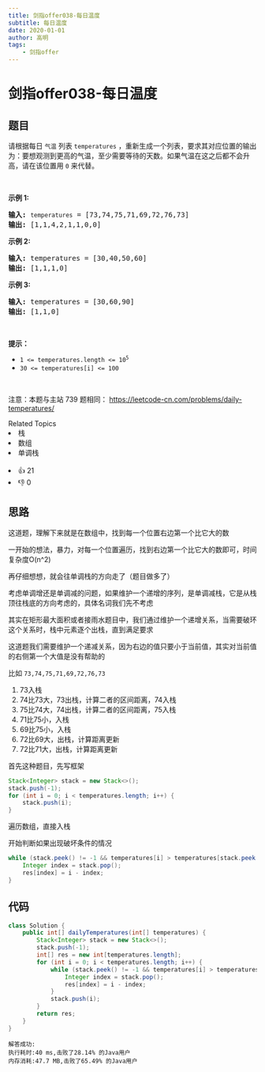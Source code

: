 ```yaml
---
title: 剑指offer038-每日温度
subtitle: 每日温度
date: 2020-01-01
author: 高明
tags:
	- 剑指offer
---
```




# 剑指offer038-每日温度

## 题目

<p>请根据每日 <code>气温</code> 列表 <code>temperatures</code>&nbsp;，重新生成一个列表，要求其对应位置的输出为：要想观测到更高的气温，至少需要等待的天数。如果气温在这之后都不会升高，请在该位置用&nbsp;<code>0</code> 来代替。</p>

<p>&nbsp;</p>

<p><strong>示例 1:</strong></p>

<pre>
<strong>输入:</strong> <code>temperatures</code> = [73,74,75,71,69,72,76,73]
<strong>输出:</strong>&nbsp;[1,1,4,2,1,1,0,0]
</pre>

<p><strong>示例 2:</strong></p>

<pre>
<strong>输入:</strong> temperatures = [30,40,50,60]
<strong>输出:</strong>&nbsp;[1,1,1,0]
</pre>

<p><strong>示例 3:</strong></p>

<pre>
<strong>输入:</strong> temperatures = [30,60,90]
<strong>输出: </strong>[1,1,0]</pre>

<p>&nbsp;</p>

<p><strong>提示：</strong></p>

<ul>
	<li><code>1 &lt;=&nbsp;temperatures.length &lt;= 10<sup>5</sup></code></li>
	<li><code>30 &lt;=&nbsp;temperatures[i]&nbsp;&lt;= 100</code></li>
</ul>

<p>&nbsp;</p>

<p><meta charset="UTF-8" />注意：本题与主站 739&nbsp;题相同：&nbsp;<a href="https://leetcode-cn.com/problems/daily-temperatures/">https://leetcode-cn.com/problems/daily-temperatures/</a></p>
<div><div>Related Topics</div><div><li>栈</li><li>数组</li><li>单调栈</li></div></div><br><div><li>👍 21</li><li>👎 0</li></div>

## 思路

这道题，理解下来就是在数组中，找到每一个位置右边第一个比它大的数

一开始的想法，暴力，对每一个位置遍历，找到右边第一个比它大的数即可，时间复杂度O(n^2)

再仔细想想，就会往单调栈的方向走了（题目做多了）

考虑单调增还是单调减的问题，如果维护一个递增的序列，是单调减栈，它是从栈顶往栈底的方向考虑的，具体名词我们先不考虑

其实在矩形最大面积或者接雨水题目中，我们通过维护一个递增关系，当需要破环这个关系时，栈中元素逐个出栈，直到满足要求

这道题我们需要维护一个递减关系，因为右边的值只要小于当前值，其实对当前值的右侧第一个大值是没有帮助的

比如 `73,74,75,71,69,72,76,73`

1. 73入栈
2. 74比73大，73出栈，计算二者的区间距离，74入栈
3. 75比74大，74出栈，计算二者的区间距离，75入栈
4. 71比75小，入栈
5. 69比75小，入栈
6. 72比69大，出栈，计算距离更新
7. 72比71大，出栈，计算距离更新

首先这种题目，先写框架

```java
Stack<Integer> stack = new Stack<>();
stack.push(-1);
for (int i = 0; i < temperatures.length; i++) {
    stack.push(i);
}
```

遍历数组，直接入栈

开始判断如果出现破坏条件的情况

```java
while (stack.peek() != -1 && temperatures[i] > temperatures[stack.peek()]) {
    Integer index = stack.pop();
    res[index] = i - index;
}
```

## 代码

```java
class Solution {
    public int[] dailyTemperatures(int[] temperatures) {
        Stack<Integer> stack = new Stack<>();
        stack.push(-1);
        int[] res = new int[temperatures.length];
        for (int i = 0; i < temperatures.length; i++) {
            while (stack.peek() != -1 && temperatures[i] > temperatures[stack.peek()]) {
                Integer index = stack.pop();
                res[index] = i - index;
            }
            stack.push(i);
        }
        return res;
    }
}
```

```
解答成功:
执行耗时:40 ms,击败了28.14% 的Java用户
内存消耗:47.7 MB,击败了65.49% 的Java用户
```



